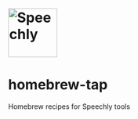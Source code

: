 # <a href="https://www.speechly.com/"><img src="https://www.speechly.com/images/logo.png" height="100" alt="Speechly"></a>

# homebrew-tap
Homebrew recipes for Speechly tools

